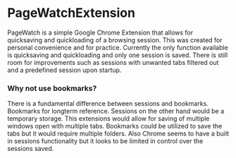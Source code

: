 # PageWatchExtension
PageWatch is a simple Google Chrome Extension that allows for quicksaving and quickloading of a browsing session. This was created for personal convenience and for practice. Currently the only function available is quicksaving and quickloading and only one session is saved. There is still room for improvements such as sessions with unwanted tabs filtered out and a predefined session upon startup.

### Why not use bookmarks?
There is a fundamental difference between sessions and bookmarks. Bookmarks for longterm reference. Sessions on the other hand would be a temporary storage. This extensions would allow for saving of multiple windows open with multiple tabs. Bookmarks could be utilized to save the tabs but it would require multiple folders. Also Chrome seems to have a built in sessions functionality but it looks to be limited in control over the sessions saved.
